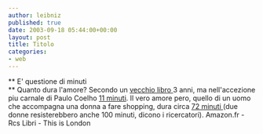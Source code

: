 ```yaml
---
author: leibniz
published: true
date: 2003-09-18 05:44:00+00:00
layout: post
title: Titolo
categories:
- web
---
```


   **   E' questione di minuti   
**   Quanto dura l'amore? Secondo un  [ vecchio libro ](http://www.amazon.fr/exec/obidos/ASIN/2070414574/qid=1063864062/sr=1-3/ref=sr_1_3_3/171-5787592-3757827)3 anni, ma nell'accezione piu carnale di Paulo Coelho  [ 11 minuti](http://www.rcs.it/rcslibri/bompiani/_minisiti/coelho/undiciminuti/). Il vero amore pero, quello di un uomo che accompagna una donna a fare shopping, dura circa  [ 72 minuti ](http://www.thisislondon.com/lifeandstyle/articles/6736078?source=Metro)(due donne resisterebbero anche 100 minuti, dicono i ricercatori).
Amazon.fr - Rcs Libri - This is London
